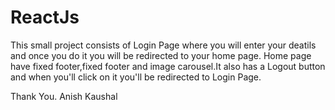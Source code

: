 # ReactJs

This small project consists of Login Page where you will enter your deatils and once you do it you will be redirected to your home page.
Home page have fixed footer,fixed footer and image carousel.It also has a Logout button and when you'll click on it you'll be redirected to Login Page.

Thank You.
Anish Kaushal

